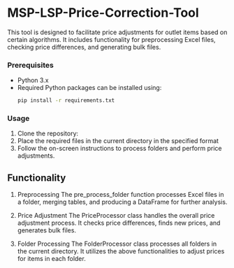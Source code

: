 # MSP-LSP-Price-Correction-Tool

This tool is designed to facilitate price adjustments for outlet items based on certain algorithms. It includes functionality for preprocessing Excel files, checking price differences, and generating bulk files.

### Prerequisites

- Python 3.x
- Required Python packages can be installed using:
  ```bash
  pip install -r requirements.txt
  
### Usage

1. Clone the repository:
2. Place the required files in the current directory in the specified format
3. Follow the on-screen instructions to process folders and perform price adjustments.

## Functionality

1. Preprocessing
The pre_process_folder function processes Excel files in a folder, merging tables, and producing a DataFrame for further analysis.

2. Price Adjustment
The PriceProcessor class handles the overall price adjustment process. It checks price differences, finds new prices, and generates bulk files.

3. Folder Processing
The FolderProcessor class processes all folders in the current directory. It utilizes the above functionalities to adjust prices for items in each folder.

